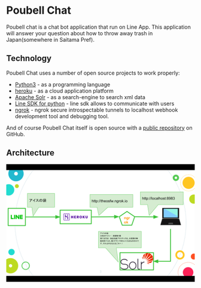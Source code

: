 # Poubell Chat 
Poubell chat is a chat bot application that run on Line App.
This application will answer your question about how to throw away trash in Japan(somewhere in Saitama Pref).

## Technology 
Poubell Chat uses a number of open source projects to work properly: 

* [Python3] - as a programming language 
* [heroku] - as a cloud application platform
* [Apache Solr] - as a search-engine to search xml data
* [Line SDK for python] - line sdk allows to communicate with users 
* [ngrok] - ngrok secure introspectable tunnels to localhost webhook development tool and debugging tool.  

And of course Poubell Chat itself is open source with a [public repository][dill]
 on GitHub.
 
## Architecture

![architecture](https://github.com/28kayak/poubelle-chat/blob/master/img/architecture.png)  




 
 [//]: # (These are reference links used in the body of this note and get stripped out when the markdown processor does its job. There is no need to format nicely because it shouldn't be seen. Thanks SO - http://stackoverflow.com/questions/4823468/store-comments-in-markdown-syntax)


   [dill]: <https://github.com/28kayak/poubelle-chat>
   [python3]: <https://www.python.org/download/releases/3.0/>
   [heroku]: <https://www.heroku.com/>
   [Apache Solr]: <http://lucene.apache.org/solr/>
   [Line SDK for python]: <https://github.com/line/line-bot-sdk-python>
   [ngrok]:<https://ngrok.com/>